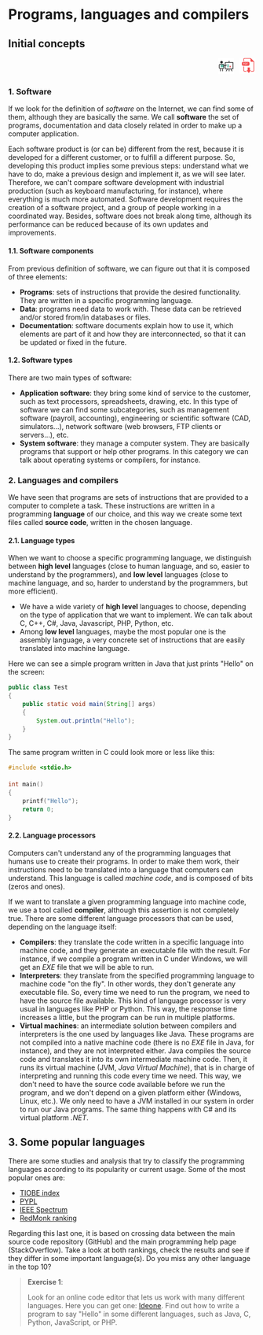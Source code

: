# Programs, languages and compilers

## Initial concepts

<div style="text-align: right">
<a target="_blank" href="slides/01a.html"><img src="../../img/diapositivas.png" width="32" /></a>&nbsp;&nbsp;
<a target="_blank" href="01a.pdf"><img src="../../img/pdf.png" width="32" /></a>
</div>

### 1. Software

If we look for the definition of *software* on the Internet, we can find some of them, although they are basically the same. We call **software** the set of programs, documentation and data closely related in order to make up a computer application.

Each software product is (or can be) different from the rest, because it is developed for a different customer, or to fulfill a different purpose. So, developing this product implies some previous steps: understand what we have to do, make a previous design and implement it, as we will see later. Therefore, we can't compare software development with industrial production (such as keyboard manufacturing, for instance), where everything is much more automated. Software development requires the creation of a software project, and a group of people working in a coordinated way. Besides, software does not break along time, although its performance can be reduced because of its own updates and improvements.

#### 1.1. Software components

From previous definition of software, we can figure out that it is composed of three elements:

* **Programs**: sets of instructions that provide the desired functionality. They are written in a specific programming language.
* **Data**: programs need data to work with. These data can be retrieved and/or stored from/in databases or files.
* **Documentation**: software documents explain how to use it, which elements are part of it and how they are interconnected, so that it can be updated or fixed in the future.

#### 1.2. Software types

There are two main types of software:

* **Application software**: they bring some kind of service to the customer, such as text processors, spreadsheets, drawing, etc. In this type of software we can find some subcategories, such as management software (payroll, accounting), engineering or scientific software (CAD, simulators...), network software (web browsers, FTP clients or servers...), etc.
* **System software**: they manage a computer system. They are basically programs that support or help other programs. In this category we can talk about operating systems or compilers, for instance.

### 2. Languages and compilers

We have seen that programs are sets of instructions that are provided to a computer to complete a task. These instructions are written in a programming **language** of our choice, and this way we create some text files called **source code**, written in the chosen language.

#### 2.1. Language types

When we want to choose a specific programming language, we distinguish between **high level** languages (close to human language, and so, easier to understand by the programmers), and **low level** languages (close to machine language, and so, harder to understand by the programmers, but more efficient).

* We have a wide variety of **high level** languages to choose, depending on the type of application that we want to implement. We can talk about C, C++, C#, Java, Javascript, PHP, Python, etc.
* Among **low level** languages, maybe the most popular one is the assembly language, a very concrete set of instructions that are easily translated into machine language.

Here we can see a simple program written in Java that just prints "Hello" on the screen:

```java
public class Test
{
    public static void main(String[] args)
    {
        System.out.println("Hello");
    }
}
```

The same program written in C could look more or less like this:

```c
#include <stdio.h>

int main()
{
    printf("Hello");
    return 0;
}
```

#### 2.2. Language processors

Computers can't understand any of the programming languages that humans use to create their programs. In order to make them work, their instructions need to be translated into a language that computers can understand. This language is called *machine code*, and is composed of bits (zeros and ones).

If we want to translate a given programming language into machine code, we use a tool called **compiler**, although this assertion is not completely true. There are some different language processors that can be used, depending on the language itself:

* **Compilers**: they translate the code written in a specific language into machine code, and they generate an executable file with the result. For instance, if we compile a program written in C under Windows, we will get an *EXE* file that we will be able to run.
* **Interpreters**: they translate from the specified programming language to machine code "on the fly". In other words, they don't generate any executable file. So, every time we need to run the program, we need to have the source file available. This kind of language processor is very usual in languages like PHP or Python. This way, the response time increases a little, but the program can be run in multiple platforms.
* **Virtual machines**: an intermediate solution between compilers and interpreters is the one used by languages like Java. These programs are not compiled into a native machine code (there is no *EXE* file in Java, for instance), and they are not interpreted either. Java compiles the source code and translates it into its own intermediate machine code. Then, it runs its virtual machine (JVM, *Java Virtual Machine*), that is in charge of interpreting and running this code every time we need. This way, we don't need to have the source code available before we run the program, and we don't depend on a given platform either (Windows, Linux, etc.). We only need to have a JVM installed in our system in order to run our Java programs. The same thing happens with C# and its virtual platform *.NET*.

## 3. Some popular languages

There are some studies and analysis that try to classify the programming languages according to its popularity or current usage. Some of the most popular ones are:

* [TIOBE index](https://www.tiobe.com/tiobe-index/)
* [PYPL](https://pypl.github.io/PYPL.html)
* [IEEE Spectrum](https://spectrum.ieee.org/the-top-programming-languages-2023)
* [RedMonk ranking](https://redmonk.com/sogrady/2023/05/16/language-rankings-1-23/)

Regarding this last one, it is based on crossing data between the main source code repository (GitHub) and the main programming help page (StackOverflow). Take a look at both rankings, check the results and see if they differ in some important language(s). Do you miss any other language in the top 10?

> **Exercise 1**:
>
> Look for an online code editor that lets us work with many different languages. Here you can get one: [Ideone](https://ideone.com/). Find out how to write a program to say "Hello" in some different languages, such as Java, C, Python, JavaScript, or PHP.
